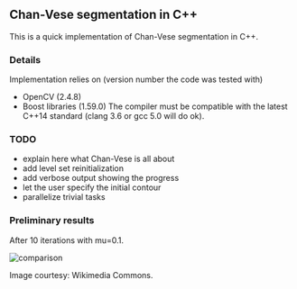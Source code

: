 ## Chan-Vese segmentation in C++

This is a quick implementation of Chan-Vese segmentation in C++.

### Details

Implementation relies on (version number the code was tested with)
- OpenCV (2.4.8)
- Boost libraries (1.59.0)
The compiler must be compatible with the latest C++14 standard (clang 3.6 or gcc 5.0 will do ok).

### TODO

- explain here what Chan-Vese is all about
- add level set reinitialization
- add verbose output showing the progress
- let the user specify the initial contour
- parallelize trivial tasks

### Preliminary results

After 10 iterations with mu=0.1.

![comparison](https://cloud.githubusercontent.com/assets/6233872/10898328/04b6bcfc-81d2-11e5-8672-7974c3fd1366.png)

Image courtesy: Wikimedia Commons.
